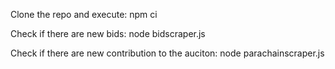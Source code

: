 Clone the repo and execute:
npm ci


Check if there are new bids:
node bidscraper.js


Check if there are new contribution to the auciton:
node parachainscraper.js
